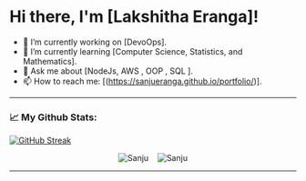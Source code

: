 # Hi there, I'm [Lakshitha Eranga]!

- 🔭 I’m currently working on [DevoOps].
- 🌱 I’m currently learning [Computer Science, Statistics, and Mathematics].
- 💬 Ask me about [NodeJs, AWS , OOP , SQL ].
- 📫 How to reach me: [(https://sanjueranga.github.io/portfolio/)].

<hr>

### 📈 My Github Stats:

[![GitHub Streak](http://github-readme-streak-stats.herokuapp.com?user=sanjueranga&theme=blue-green)](https://git.io/streak-stats)

<p  align="center"> 
 
  <img src="https://github-readme-stats.vercel.app/api?username=sanjueranga&show_icons=true&theme=transparent" alt="Sanju" />
  &nbsp;&nbsp;
  <img src="https://github-readme-stats.vercel.app/api/top-langs/?username=sanjueranga&layout=compact&theme=transparent" alt="Sanju" />
   
<p>
<hr>
